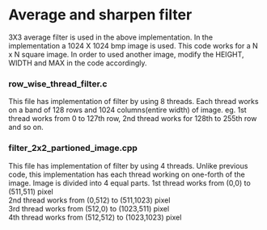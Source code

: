 # Average and sharpen filter
3X3 average filter is used in the above implementation.
In the implementation a 1024 X 1024 bmp image is used.
This code works for a N x N square image. In order to used another image, modify the HEIGHT,
WIDTH and MAX in the code accordingly.

### row_wise_thread_filter.c 
This file has implementation of filter by using 8 threads.
Each thread works on a band of 128 rows and 1024 columns(entire width) of image.
eg. 1st thread works from 0 to 127th row, 2nd thread works for 128th to 255th row and so on.

### filter_2x2_partioned_image.cpp
This file has implementation of filter by using 4 threads.
Unlike previous code, this implementation has each thread working on one-forth of the image.
Image is divided into 4 equal parts.
1st thread works from (0,0) to (511,511) pixel  
2nd thread works from (0,512) to (511,1023) pixel  
3rd thread works from (512,0) to (1023,511) pixel  
4th thread works from (512,512) to (1023,1023) pixel  


